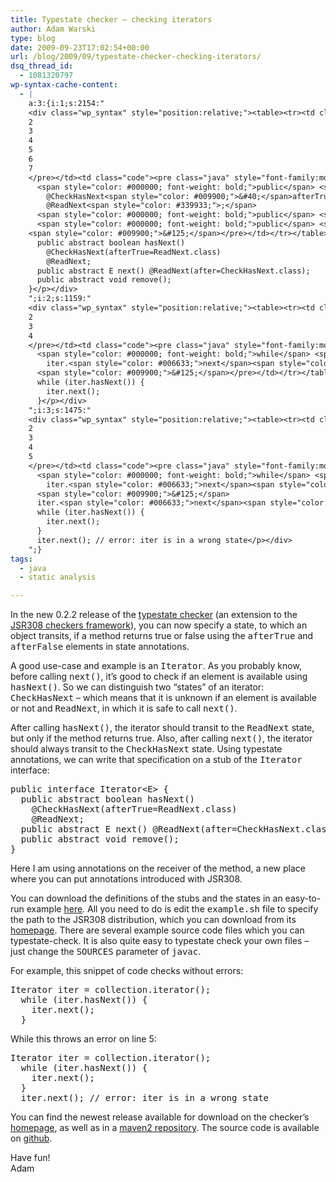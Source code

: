 ```yaml
---
title: Typestate checker – checking iterators
author: Adam Warski
type: blog
date: 2009-09-23T17:02:54+00:00
url: /blog/2009/09/typestate-checker-checking-iterators/
dsq_thread_id:
  - 1081320797
wp-syntax-cache-content:
  - |
    a:3:{i:1;s:2154:"
    <div class="wp_syntax" style="position:relative;"><table><tr><td class="line_numbers"><pre>1
    2
    3
    4
    5
    6
    7
    </pre></td><td class="code"><pre class="java" style="font-family:monospace;"><span style="color: #000000; font-weight: bold;">public</span> <span style="color: #000000; font-weight: bold;">interface</span> Iterator<span style="color: #339933;">&lt;</span>E<span style="color: #339933;">&gt;</span> <span style="color: #009900;">&#123;</span>
      <span style="color: #000000; font-weight: bold;">public</span> <span style="color: #000000; font-weight: bold;">abstract</span> <span style="color: #000066; font-weight: bold;">boolean</span> hasNext<span style="color: #009900;">&#40;</span><span style="color: #009900;">&#41;</span> 
        @CheckHasNext<span style="color: #009900;">&#40;</span>afterTrue<span style="color: #339933;">=</span>ReadNext.<span style="color: #000000; font-weight: bold;">class</span><span style="color: #009900;">&#41;</span> 
        @ReadNext<span style="color: #339933;">;</span>
      <span style="color: #000000; font-weight: bold;">public</span> <span style="color: #000000; font-weight: bold;">abstract</span> E next<span style="color: #009900;">&#40;</span><span style="color: #009900;">&#41;</span> @ReadNext<span style="color: #009900;">&#40;</span>after<span style="color: #339933;">=</span>CheckHasNext.<span style="color: #000000; font-weight: bold;">class</span><span style="color: #009900;">&#41;</span><span style="color: #339933;">;</span>
      <span style="color: #000000; font-weight: bold;">public</span> <span style="color: #000000; font-weight: bold;">abstract</span> <span style="color: #000066; font-weight: bold;">void</span> remove<span style="color: #009900;">&#40;</span><span style="color: #009900;">&#41;</span><span style="color: #339933;">;</span>
    <span style="color: #009900;">&#125;</span></pre></td></tr></table><p class="theCode" style="display:none;">public interface Iterator&lt;E&gt; {
      public abstract boolean hasNext() 
        @CheckHasNext(afterTrue=ReadNext.class) 
        @ReadNext;
      public abstract E next() @ReadNext(after=CheckHasNext.class);
      public abstract void remove();
    }</p></div>
    ";i:2;s:1159:"
    <div class="wp_syntax" style="position:relative;"><table><tr><td class="line_numbers"><pre>1
    2
    3
    4
    </pre></td><td class="code"><pre class="java" style="font-family:monospace;">  <span style="color: #003399;">Iterator</span> iter <span style="color: #339933;">=</span> collection.<span style="color: #006633;">iterator</span><span style="color: #009900;">&#40;</span><span style="color: #009900;">&#41;</span><span style="color: #339933;">;</span>
      <span style="color: #000000; font-weight: bold;">while</span> <span style="color: #009900;">&#40;</span>iter.<span style="color: #006633;">hasNext</span><span style="color: #009900;">&#40;</span><span style="color: #009900;">&#41;</span><span style="color: #009900;">&#41;</span> <span style="color: #009900;">&#123;</span>
        iter.<span style="color: #006633;">next</span><span style="color: #009900;">&#40;</span><span style="color: #009900;">&#41;</span><span style="color: #339933;">;</span>
      <span style="color: #009900;">&#125;</span></pre></td></tr></table><p class="theCode" style="display:none;">  Iterator iter = collection.iterator();
      while (iter.hasNext()) {
        iter.next();
      }</p></div>
    ";i:3;s:1475:"
    <div class="wp_syntax" style="position:relative;"><table><tr><td class="line_numbers"><pre>1
    2
    3
    4
    5
    </pre></td><td class="code"><pre class="java" style="font-family:monospace;">  <span style="color: #003399;">Iterator</span> iter <span style="color: #339933;">=</span> collection.<span style="color: #006633;">iterator</span><span style="color: #009900;">&#40;</span><span style="color: #009900;">&#41;</span><span style="color: #339933;">;</span>
      <span style="color: #000000; font-weight: bold;">while</span> <span style="color: #009900;">&#40;</span>iter.<span style="color: #006633;">hasNext</span><span style="color: #009900;">&#40;</span><span style="color: #009900;">&#41;</span><span style="color: #009900;">&#41;</span> <span style="color: #009900;">&#123;</span>
        iter.<span style="color: #006633;">next</span><span style="color: #009900;">&#40;</span><span style="color: #009900;">&#41;</span><span style="color: #339933;">;</span>
      <span style="color: #009900;">&#125;</span>
      iter.<span style="color: #006633;">next</span><span style="color: #009900;">&#40;</span><span style="color: #009900;">&#41;</span><span style="color: #339933;">;</span> <span style="color: #666666; font-style: italic;">// error: iter is in a wrong state</span></pre></td></tr></table><p class="theCode" style="display:none;">  Iterator iter = collection.iterator();
      while (iter.hasNext()) {
        iter.next();
      }
      iter.next(); // error: iter is in a wrong state</p></div>
    ";}
tags:
  - java
  - static analysis

---
```

In the new 0.2.2 release of the [typestate checker][1] (an extension to the [JSR308 checkers framework][2]), you can now specify a state, to which an object transits, if a method returns true or false using the <tt>afterTrue</tt> and <tt>afterFalse</tt> elements in state annotations.

A good use-case and example is an <tt>Iterator</tt>. As you probably know, before calling <tt>next()</tt>, it&#8217;s good to check if an element is available using <tt>hasNext()</tt>. So we can distinguish two &#8220;states&#8221; of an iterator: <tt>CheckHasNext</tt> &#8211; which means that it is unknown if an element is available or not and <tt>ReadNext</tt>, in which it is safe to call <tt>next()</tt>.

After calling <tt>hasNext()</tt>, the iterator should transit to the <tt>ReadNext</tt> state, but only if the method returns true. Also, after calling <tt>next()</tt>, the iterator should always transit to the <tt>CheckHasNext</tt> state. Using typestate annotations, we can write that specification on a stub of the <tt>Iterator</tt> interface:

<pre lang="java" line="1">public interface Iterator&lt;E> {
  public abstract boolean hasNext() 
    @CheckHasNext(afterTrue=ReadNext.class) 
    @ReadNext;
  public abstract E next() @ReadNext(after=CheckHasNext.class);
  public abstract void remove();
}
</pre>

Here I am using annotations on the receiver of the method, a new place where you can put annotations introduced with JSR308.

You can download the definitions of the stubs and the states in an easy-to-run example [here][3]. All you need to do is edit the <tt>example.sh</tt> file to specify the path to the JSR308 distribution, which you can download from its [homepage][1]. There are several example source code files which you can typestate-check. It is also quite easy to typestate check your own files &#8211; just change the <tt>SOURCES</tt> parameter of <tt>javac</tt>.

For example, this snippet of code checks without errors:

<pre lang="java" line="1">Iterator iter = collection.iterator();
  while (iter.hasNext()) {
    iter.next();
  }
</pre>

While this throws an error on line 5:

<pre lang="java" line="1">Iterator iter = collection.iterator();
  while (iter.hasNext()) {
    iter.next();
  }
  iter.next(); // error: iter is in a wrong state
</pre>

You can find the newest release available for download on the checker&#8217;s [homepage][2], as well as in a [maven2 repository][4]. The source code is available on [github][5].

Have fun!  
Adam

 [1]: http://www.warski.org/typestate.html
 [2]: http://types.cs.washington.edu/jsr308/
 [3]: http://www.warski.org/example.zip
 [4]: http://repository.mamut.net.pl/content/repositories/releases/mamut/net/pl/typestate-checker/0.2.2/
 [5]: http://github.com/adamw/jsr308-typestate-checker/tree/master
